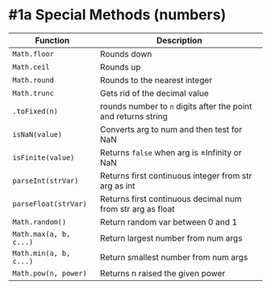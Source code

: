# #1a Special Methods (numbers)

Function | Description
--|--
`Math.floor` | Rounds down
`Math.ceil` | Rounds up
`Math.round` | Rounds to the nearest integer
`Math.trunc` | Gets rid of the decimal value
`.toFixed(n)` | rounds number to `n` digits after the point and returns string
`isNaN(value)` | Converts arg to num and then test for  NaN
`isFinite(value)` | Returns `false` when arg is ±Infinity or NaN
`parseInt(strVar)` | Returns first continuous integer from str arg as int
`parseFloat(strVar)` | Returns first continuous decimal num from str arg as float
`Math.random()` | Return random var between 0 and 1
`Math.max(a, b, c...)` | Return largest number from num args
`Math.min(a, b, c...)` | Return smallest number from num args
`Math.pow(n, power)` | Returns n raised the given power